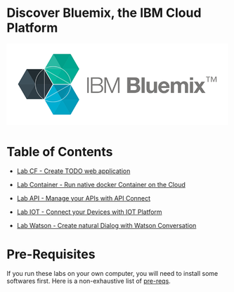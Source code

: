 # Discover Bluemix, the IBM Cloud Platform

![](./images/bluemix-logo.png)

# Table of Contents

+ [Lab CF - Create TODO web application](./labs/Lab%20CF%20-%20Create%20TODO%20web%20application)

+ [Lab Container - Run native docker Container on the Cloud](./labs/Lab%20Container%20-%20Run%20native%20docker%20Container%20on%20the%20Cloud)

+ [Lab API - Manage your APIs with API Connect](./labs/Lab%20API%20-%20Manage%20your%20APIs%20with%20API%20Connect)

+ [Lab IOT - Connect your Devices with IOT Platform](./labs/Lab%20IOT%20-%20Connect%20your%20Devices%20with%20IOT%20Platform)

+ [Lab Watson - Create natural Dialog with Watson Conversation](./labs/Lab%20Watson%20-%20Create%20natural%20Dialog%20with%20Watson%20Conversation)


# Pre-Requisites

If you run these labs on your own computer, you will need to install some softwares first. Here is a non-exhaustive list of [pre-reqs](./prereqs).